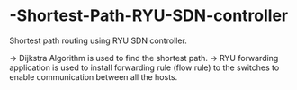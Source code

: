 # -Shortest-Path-RYU-SDN-controller
Shortest path routing using RYU SDN controller. 

-> Dijkstra Algorithm is used to find the shortest path.
-> RYU forwarding application is used to install forwarding rule (flow rule) to the switches to enable communication between all the hosts. 
